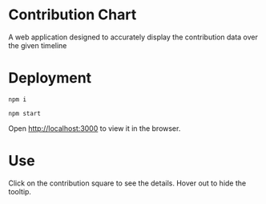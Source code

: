 
# Contribution Chart

A web application designed to accurately display the contribution data over the given timeline

# Deployment

`npm i`

`npm start`

Open [http://localhost:3000](http://localhost:3000) to view it in the browser.

# Use

Click on the contribution square to see the details. Hover out to hide the tooltip. 